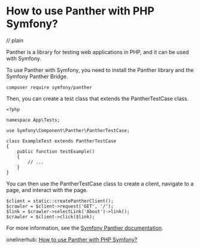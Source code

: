 # How to use Panther with PHP Symfony?
// plain

Panther is a library for testing web applications in PHP, and it can be used with Symfony.

To use Panther with Symfony, you need to install the Panther library and the Symfony Panther Bridge.

```
composer require symfony/panther
```

Then, you can create a test class that extends the PantherTestCase class.

```
<?php

namespace App\Tests;

use Symfony\Component\Panther\PantherTestCase;

class ExampleTest extends PantherTestCase
{
    public function testExample()
    {
        // ...
    }
}
```

You can then use the PantherTestCase class to create a client, navigate to a page, and interact with the page.

```
$client = static::createPantherClient();
$crawler = $client->request('GET', '/');
$link = $crawler->selectLink('About')->link();
$crawler = $client->click($link);
```

For more information, see the [Symfony Panther documentation](https://symfony.com/doc/current/testing/panther.html).

onelinerhub: [How to use Panther with PHP Symfony?](https://onelinerhub.com/php-symfony/how-to-use-panther-with-php-symfony)
